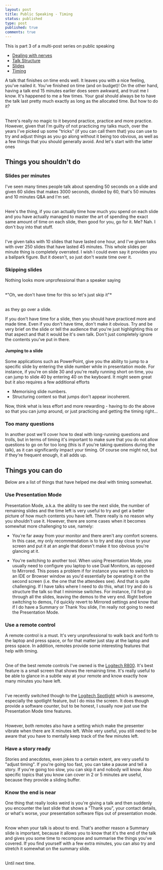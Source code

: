 ```yaml
---
layout: post
title: Public Speaking - Timing
status: published
type: post
published: true
comments: true 
---
```


This is part 3 of a multi-post series on public speaking

* [Dealing with nerves](/2018/08/15/public-speaking-dealing-with-nerves)
* [Talk Structure](/2018/08/19/public-speaking-talk-structure)
* [Slides](/2018/08/21/public-speaking-slides)
* [Timing](/2018/08/23/public-speaking-timing)

A talk that finishes on time ends well. It leaves you with a nice feeling, you've nailed it. You've finished on time (and on budget)!
On the other hand, having a talk end 15 minutes earlier does seem awkward, and trust me I know. It's happened to me a few times. Your goal should always be to have the talk last pretty much exactly as long as the allocated time. But how to do it? 

<br>There's really no magic to it beyond practice, practice and more practice. However, given that I'm guilty of not practicing my talks much, over the years I've picked up some "tricks" (if you can call them that) you can use to try and adjust things as you go along without it being too obvious, as well as a few things that you should generally avoid. And let's start with the latter ones

## Things you shouldn't do

### Slides per minutes

I've seen many times people talk about spending 50 seconds on a slide and given 60 slides that makes 3000 seconds, divided by 60, that's 50 minutes and 10 minutes Q&A and I'm set. 

<br/>Here's the thing, if you can actually time how much you spend on each slide and you have actually managed to master the art of spending the exact same amount of time on each slide, then good for you, go for it. Me? Nah. I don't buy into that stuff. 

<br/>I've given talks with 10 slides that have lasted one hour, and I've given talks with over 250 slides that have lasted 45 minutes. This whole slides per minute thing is completely overrated. I wish I could even say it provides you a ballpark figure. But it doesn't, so just don't waste time over it. 

### Skipping slides

Nothing looks more unprofessional than a speaker saying 

<br/>
*"Oh, we don't have time for this so let's just skip it"*

<br/>as they go over a slide.

If you don't have time for a slide, then you should have practiced more and made time. Even if you don't have time, don't make it obvious. Try and be very brief on the slide or tell the audience that you're just highlighting this or that aspect and that it would be it's own talk. Don't just completely ignore the contents you've put in there. 

#### Jumping to a slide

Some applications such as PowerPoint, give you the ability to jump to a specific slide by entering the slide number while in presentation mode. For instance, if you're on slide 30 and you're really running short on time, you can jump to slide 40 by entering 40 on the keyboard. It might seem great but it also requires a few additional efforts

* Memorising slide numbers. 
* Structuring content so that jumps don't appear incoherent.

Now, think what is less effort and more rewarding - having to do the above so that you can jump around, or just practicing and getting the timing right...


### Too many questions

In another post we'll cover how to deal with long-running questions and trolls, but in terms of timing it's important to make sure that you do not allow questions to go on for too long (this is if you're taking questions during the talk), as it can significantly impact your timing. Of course one might not, but if they're frequent enough, it all adds up. 


## Things you can do 

Below are a list of things that have helped me deal with timing somewhat.

### Use Presentation Mode

Presentation Mode, a.k.a. the ability to see the next slide, the number of remaining slides and the time left is very useful to try and get a better picture of how much contents you have left. There really is no reason why you shouldn't use it. However, there are some cases when it becomes somewhat more challenging to use, namely:

* You're far away from your monitor and there aren't any comfort screens. In this case, my only recommendation is to try and stay close to your screen and put it at an angle that doesn't make it too obvious you're glancing at it. 

* You're switching to another tool. When using Presentation Mode, you usually need to configure you laptop to use Dual Monitors, as opposed to Mirrored. This poses a problem if for instance you want to switch to an IDE or Browser window as you'd essentially be operating it on the second screen (i.e. the one that the attendees see). And that is quite challenging. If I have talks where I need to do this, what I try and do is structure the talk so that I minimise switches. For instance, I'd first go through all the slides, leaving the demos to the very end. Right before switching to demos, I'd quickly revert to Mirrored settings and know that if I do have a Summary or Thank You slide, I'm really not going to need the Presentation Mode. 

### Use a remote control

A remote control is a must. It's very unprofessional to walk back and forth to the laptop and press space, or for that matter just stay at the laptop and press space. In addition, remotes provide some interesting features that help with timing. 

<br/>One of the best remote controls I've owned is the [Logitech R800](https://www.amazon.com/Logitech-Professional-Presenter-Presentation-Wireless/dp/B002GHBUTU/ref=sr_1_4?s=electronics&ie=UTF8&qid=1535007106&sr=1-4&keywords=logitech+presenter+remote). It's best feature is a small screen that shows the remaining time. It's really useful to be able to glance in a subtle way at your remote and know exactly how many minutes you have left.

<br>I've recently switched though to the [Logitech Spotlight](https://www.amazon.com/Logitech-Spotlight-Presentation-Remote-Bluetooth/dp/B01N9X3DBQ/ref=sr_1_1_sspa?s=electronics&ie=UTF8&qid=1535008027&sr=1-1-spons&keywords=logitech+spotlight&psc=1&smid=A1CIO1FZK7A4ZD) which is awesome, especially the spotlight feature, but I do miss the screen. It does though provide a software counter, but to be honest, I usually now just use the Presentation Mode time features. 

<br/>However, both remotes also have a setting which make the presenter vibrate when there are X minutes left. While very useful, you still need to be aware that you have to mentally keep track of the few minutes left. 

### Have a story ready

Stories and anecdotes, even jokes to a certain extent, are very useful to "adjust timing". If you're going too fast, you can take a pause and tell a story. If you're going too slow, you can skip it and nobody will know. Also specific topics that you know can cover in 2 or 5 minutes are useful, because they provide a sliding buffer.

### Know the end is near

One thing that really looks weird is you're giving a talk and then suddenly you encounter the last slide that shows a "Thank you", your contact details, or what's worse, your presentation software flips out of presentation mode. 

<br/>Know when your talk is about to end. That's another reason a Summary slide is important, because it allows you to know that it's the end of the talk and gives you some time to recompose and summarise the things you've covered. If you find yourself with a few extra minutes, you can also try and stretch it somewhat on the summary slide.

<br/>
Until next time. 

